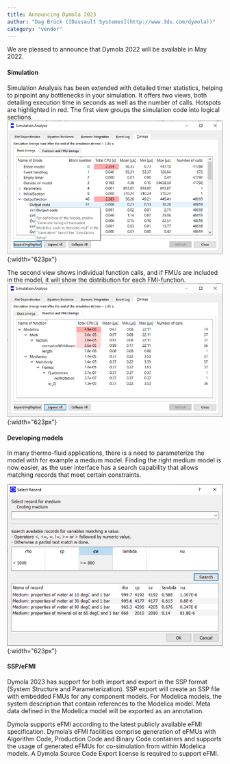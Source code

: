 ```yaml
---
title: Announcing Dymola 2023
author: "Dag Brück ([Dassault Systemes](http://www.3ds.com/dymola))"
category: "vendor"
---
```


We are pleased to announce that Dymola 2022 will be available in May 2022. 

#### Simulation

Simulation Analysis has been extended with detailed timer statistics, helping to pinpoint any bottlenecks in your simulation. It offers two views, both detailing
execution time in seconds as well as the number of calls. Hotspots are highlighted in red. The first view groups the simulation code into logical sections.
![Simulation code](Dymola_timers1.png){:width="623px"}

The second view shows individual function calls, and if FMUs are included in the model, it will show the distribution for each FMI-function.
![Function calls](Dymola_timers2.png){:width="623px"} 

#### Developing models

In many thermo-fluid applications, there is a need to parameterize the model with for example a medium model. Finding the right medium model is now easier, 
as the user interface has a search capability that allows matching records that meet certain constraints.

![Search windwow for records](Dymola_search-record.png){:width="623px"}  

#### SSP/eFMI

Dymola 2023 has support for both import and export in the SSP format (System Structure and Parameterization). SSP export will create an SSP file with embedded FMUs for any component models. For Modelica models, the system description that contain references to the Modelica model. Meta data defined in the Modelica model will be exported as an annotation.

Dymola supports eFMI according to the latest publicly available eFMI specification. Dymola’s eFMI facilities comprise generation of eFMUs with Algorithm Code, Production Code and Binary Code containers and supports the usage of generated eFMUs for co-simulation from within Modelica models. A Dymola Source Code Export license is required to support eFMI.


